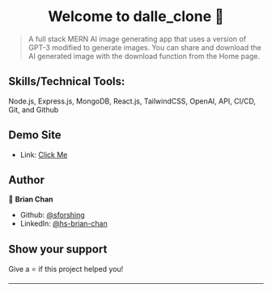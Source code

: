 <h1 align="center">Welcome to dalle_clone 👋</h1>
<p>
</p>

> A full stack MERN AI image generating app that uses a version of GPT-3 modified to generate images. 
> You can share and download the AI generated image with the download function from the Home page.

## Skills/Technical Tools: 

Node.js, Express.js, MongoDB, React.js, TailwindCSS, OpenAI, API, CI/CD, Git, and Github

## Demo Site

* Link: [Click Me](https://aesthetic-zabaione-c0672e.netlify.app/)



## Author

👤 **Brian Chan**

* Github: [@sforshing](https://github.com/sforshing)
* LinkedIn: [@hs-brian-chan](https://linkedin.com/in/hs-brian-chan)

## Show your support
Give a ⭐️ if this project helped you!
***
